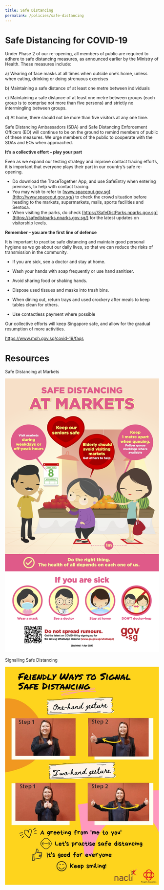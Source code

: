 ```yaml
---
title: Safe Distancing
permalink: /policies/safe-distancing
---
```




# Safe Distancing for COVID-19

Under Phase 2 of our re-opening, all members of public are required to adhere to safe distancing measures, as announced earlier by the Ministry of Health. These measures include:

a) Wearing of face masks at all times when outside one’s home, unless when eating, drinking or doing strenuous exercises

b) Maintaining a safe distance of at least one metre between individuals

c) Maintaining a safe distance of at least one metre between groups (each group is to comprise not more than five persons) and strictly no intermingling between groups.

d) At home, there should not be more than five visitors at any one time.

Safe Distancing Ambassadors (SDA) and Safe Distancing Enforcement Officers (EO) will continue to be on the ground to remind members of public of these measures. We urge members of the public to cooperate with the SDAs and EOs when approached.

**It’s a collective effort – play your part**

Even as we expand our testing strategy and improve contact tracing efforts, it is important that everyone plays their part in our country’s safe re-opening.

- Do download the TraceTogether App, and use SafeEntry when entering premises, to help with contact tracing.
- You may wish to refer to [www.spaceout.gov.sg](http://www.spaceout.gov.sg/) to check the crowd situation before heading to the markets, supermarkets, malls, sports facilities and Sentosa.
- When visiting the parks, do check [https://SafeDistParks.nparks.gov.sg](https://safedistparks.nparks.gov.sg/) for the latest updates on visitorship levels.

**Remember – you are the first line of defence**

It is important to practise safe distancing and maintain good personal hygiene as we go about our daily lives, so that we can reduce the risks of transmission in the community.

- If you are sick, see a doctor and stay at home.

- Wash your hands with soap frequently or use hand sanitiser.

- Avoid sharing food or shaking hands.

- Dispose used tissues and masks into trash bins.

- When dining out, return trays and used crockery after meals to keep tables clean for others.

- Use contactless payment where possible

  

Our collective efforts will keep Singapore safe, and allow for the gradual resumption of more activities.


https://www.moh.gov.sg/covid-19/faqs



# Resources

Safe Distancing at Markets

![](/images/safe-distancing-at-markets-image-1.png?MaxWidth=200&MaxHeight=&ScaleUp=false&Quality=High&Method=ResizeFitToAreaArguments "Safe Distancing at Markets_Page_1")  

Signalling Safe Distancing

![Image](/images/safe-distancing-image-2.jpg)  

